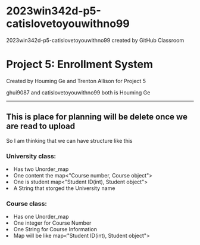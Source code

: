 # 2023win342d-p5-catislovetoyouwithno99
2023win342d-p5-catislovetoyouwithno99 created by GitHub Classroom
<p>
  <h1>Project 5: Enrollment System</h1><bk>
  Created by Houming Ge and Trenton Allison for Project 5
</p><p>
  ghui9087 and catislovetoyouwithno99 both is Houming Ge
</p>


<hr><h2>
  This is place for planning will be delete once we are read to upload
</h2><p>
  So I am thinking that we can have structure like this
<bk></p><p><h3>
  University class: 
  </h3><li>
    Has two Unorder_map
  </li><li>
    One content the map<"Course number, Course object">
  </li><li>
    One is student map<"Student ID(int), Student object">
  </li><li>
    A String that storged the University name
  </li><bk></p>
<p><h3>
  Course class:
  </h3><li>
    Has one Unorder_map
  </li><li>
    One integer for Course Number
  </li><li>
    One String for Course Information
  </li><li>
    Map will be like map<"Student ID(int), Student object">
  </li><bk></p>
<p>
